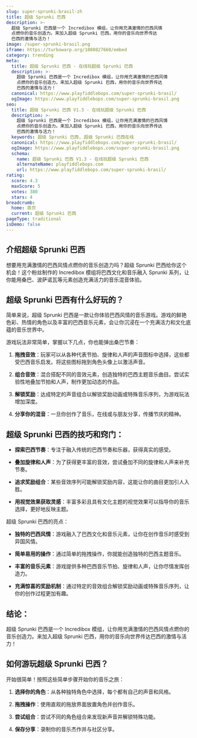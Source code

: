```yaml
---
slug: super-sprunki-brasil-zh
title: 超级 Sprunki 巴西
description: >-
  超级 Sprunki 巴西是一个 Incredibox 模组，让你用充满激情的巴西风情
  点燃你的音乐创造力。来加入超级 Sprunki 巴西，用你的音乐向世界传达
  巴西的激情与活力！
image: /super-sprunki-brasil.png
iframe: https://turbowarp.org/1080827660/embed
category: trending
meta:
  title: 超级 Sprunki 巴西 - 在线玩超级 Sprunki 巴西
  description: >-
    超级 Sprunki 巴西是一个 Incredibox 模组，让你用充满激情的巴西风情
    点燃你的音乐创造力。来加入超级 Sprunki 巴西，用你的音乐向世界传达
    巴西的激情与活力！
  canonical: https://www.playfiddlebops.com/super-sprunki-brasil/
  ogImage: https://www.playfiddlebops.com/super-sprunki-brasil.png
seo:
  title: 超级 Sprunki 巴西 V1.3 - 在线玩超级 Sprunki 巴西
  description: >-
    超级 Sprunki 巴西是一个 Incredibox 模组，让你用充满激情的巴西风情
    点燃你的音乐创造力。来加入超级 Sprunki 巴西，用你的音乐向世界传达
    巴西的激情与活力！
  keywords: 超级 Sprunki 巴西, 超级 Sprunki 巴西在线
  canonical: https://www.playfiddlebops.com/super-sprunki-brasil/
  ogImage: https://www.playfiddlebops.com/super-sprunki-brasil.png
  schema:
    name: 超级 Sprunki 巴西 V1.3 - 在线玩超级 Sprunki 巴西
    alternateName: playfiddlebops.com
    url: https://www.playfiddlebops.com/super-sprunki-brasil/
rating:
  score: 4.3
  maxScore: 5
  votes: 380
  stars: 4
breadcrumb:
  home: 首页
  current: 超级 Sprunki 巴西
pageType: traditional
isDemo: false
---
```


## 介绍超级 Sprunki 巴西

想要用充满激情的巴西风情点燃你的音乐创造力吗？超级 Sprunki 巴西给你这个机会！这个粉丝制作的 Incredibox 模组将巴西文化和音乐融入 Sprunki 系列，让你能用桑巴、波萨诺瓦等元素创造充满活力的音乐混音体验。

## 超级 Sprunki 巴西有什么好玩的？

简单来说，超级 Sprunki 巴西是一款让你体验巴西风情的音乐游戏。游戏的鲜艳色彩、热情的角色以及丰富的巴西音乐元素，会让你沉浸在一个充满活力和文化底蕴的音乐世界中。

游戏玩法非常简单，掌握以下几点，你也能弹出桑巴节奏：

1. **拖拽音效**：玩家可以从各种代表节拍、旋律和人声的声音图标中选择，这些都受巴西音乐启发。将这些图标拖到角色头像上以激活声音。

1. **组合音效**：混合搭配不同的音效元素，创造独特的巴西主题音乐曲目。尝试实验性地叠加节拍和人声，制作更加动态的作品。

1. **解锁奖励**：达成特定的声音组合以解锁奖励动画或特殊音乐序列，为游戏玩法增加深度。

1. **分享你的混音**：一旦你创作了音乐，在线或与朋友分享，传播节庆的精神。

## 超级 Sprunki 巴西的技巧和窍门：

- **探索巴西节奏**：专注于融入传统的巴西节奏和乐器，获得真实的感受。

- **叠加旋律和人声**：为了获得更丰富的音效，尝试叠加不同的旋律和人声来补充节奏。

- **追求奖励组合**：某些音效序列可能解锁奖励内容，这能让你的曲目更加引人入胜。

- **用视觉效果获取灵感**：丰富多彩且具有文化主题的视觉效果可以指导你的音乐选择，更好地反映主题。

超级 Sprunki 巴西的亮点：

- **独特的巴西风情**：游戏融入了巴西文化和音乐元素，让你在创作音乐时感受到异国风情。

- **简单易用的操作**：通过简单的拖拽操作，你就能创造独特的巴西主题音乐。

- **丰富的音乐元素**：游戏提供多种巴西音乐节拍、旋律和人声，让你尽情发挥创造力。

- **充满惊喜的奖励机制**：通过特定的音效组合解锁奖励动画或特殊音乐序列，让你的创作过程更加有趣。

## 结论：

超级 Sprunki 巴西是一个 Incredibox 模组，让你用充满激情的巴西风情点燃你的音乐创造力。来加入超级 Sprunki 巴西，用你的音乐向世界传达巴西的激情与活力！

## 如何游玩超级 Sprunki 巴西？

开始很简单！按照这些简单步骤开始你的音乐之旅：

1. **选择你的角色**：从各种独特角色中选择，每个都有自己的声音和风格。

1. **拖拽操作**：使用直观的拖放界面放置角色并创作音乐。

1. **尝试组合**：尝试不同的角色组合来发现新声音并解锁特殊功能。

1. **保存分享**：录制你的音乐杰作并与社区分享。